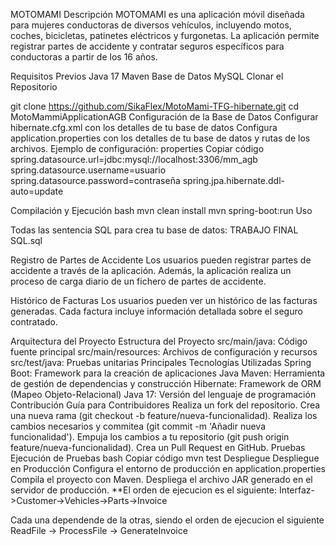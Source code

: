 MOTOMAMI
Descripción
MOTOMAMI es una aplicación móvil diseñada para mujeres conductoras de diversos vehículos, incluyendo motos, coches, bicicletas, patinetes eléctricos y furgonetas. La aplicación permite registrar partes de accidente y contratar seguros específicos para conductoras a partir de los 16 años.

Requisitos Previos
Java 17
Maven
Base de Datos MySQL
Clonar el Repositorio

git clone https://github.com/SikaFlex/MotoMami-TFG-hibernate.git
cd MotoMammiApplicationAGB
Configuración de la Base de Datos
Configurar hibernate.cfg.xml con los detalles de tu base de datos
Configura application.properties con los detalles de tu base de datos y rutas de los archivos. Ejemplo de configuración:
properties
Copiar código
spring.datasource.url=jdbc:mysql://localhost:3306/mm_agb
spring.datasource.username=usuario
spring.datasource.password=contraseña
spring.jpa.hibernate.ddl-auto=update


Compilación y Ejecución
bash
mvn clean install
mvn spring-boot:run
Uso

Todas las sentencia SQL para crea tu base de datos: TRABAJO FINAL SQL.sql

Registro de Partes de Accidente
Los usuarios pueden registrar partes de accidente a través de la aplicación. Además, la aplicación realiza un proceso de carga diario de un fichero de partes de accidente.

Histórico de Facturas
Los usuarios pueden ver un histórico de las facturas generadas. Cada factura incluye información detallada sobre el seguro contratado.

Arquitectura del Proyecto
Estructura del Proyecto
src/main/java: Código fuente principal
src/main/resources: Archivos de configuración y recursos
src/test/java: Pruebas unitarias
Principales Tecnologías Utilizadas
Spring Boot: Framework para la creación de aplicaciones Java
Maven: Herramienta de gestión de dependencias y construcción
Hibernate: Framework de ORM (Mapeo Objeto-Relacional)
Java 17: Versión del lenguaje de programación
Contribución
Guía para Contribuidores
Realiza un fork del repositorio.
Crea una nueva rama (git checkout -b feature/nueva-funcionalidad).
Realiza los cambios necesarios y commitea (git commit -m 'Añadir nueva funcionalidad').
Empuja los cambios a tu repositorio (git push origin feature/nueva-funcionalidad).
Crea un Pull Request en GitHub.
Pruebas
Ejecución de Pruebas
bash
Copiar código
mvn test
Despliegue
Despliegue en Producción
Configura el entorno de producción en application.properties 
Compila el proyecto con Maven.
Despliega el archivo JAR generado en el servidor de producción.
**El orden de ejecucion es el siguiente: Interfaz->Customer->Vehicles->Parts->Invoice 

Cada una dependende de la otras, siendo el orden de ejecucion el siguiente ReadFile -> ProcessFile -> GenerateInvoice


















